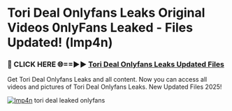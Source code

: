 # Tori Deal Onlyfans Leaks Original Videos 0nlyFans Leaked - Files Updated! (lmp4n)

<h3>🔴 CLICK HERE 🌐==►► <a href="https://tinyurl.com/3hn5wdd3" rel="nofollow">Tori Deal Onlyfans Leaks Updated Files</a></h3>

Get Tori Deal Onlyfans Leaks and all content. Now you can access all videos and pictures of Tori Deal Onlyfans Leaks. New Updated Files 2025!

[![lmp4n](https://i.imgur.com/4HnBqBT.gif)](https://tinyurl.com/3hn5wdd3)
tori deal leaked onlyfans